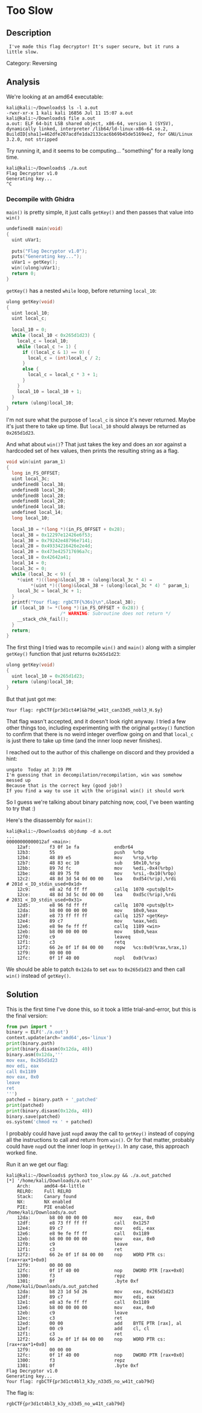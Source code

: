 
# Too Slow

## Description

```
 I've made this flag decryptor! It's super secure, but it runs a little slow.
```

Category: Reversing

## Analysis

We're looking at an amd64 executable:

```
kali@kali:~/Downloads$ ls -l a.out
-rwxr-xr-x 1 kali kali 16856 Jul 11 15:07 a.out
kali@kali:~/Downloads$ file a.out
a.out: ELF 64-bit LSB shared object, x86-64, version 1 (SYSV), dynamically linked, interpreter /lib64/ld-linux-x86-64.so.2, BuildID[sha1]=462dfe207acdfe1da2133cac6b69b45de5169ee2, for GNU/Linux 3.2.0, not stripped
```

Try running it, and it seems to be computing... "something" for a really long time.

```
kali@kali:~/Downloads$ ./a.out
Flag Decryptor v1.0
Generating key...
^C
```

### Decompile with Ghidra

`main()` is pretty simple, it just calls `getKey()` and then passes that value into `win()`

```c
undefined8 main(void)
{
  uint uVar1;
  
  puts("Flag Decryptor v1.0");
  puts("Generating key...");
  uVar1 = getKey();
  win((ulong)uVar1);
  return 0;
}
```

`getKey()` has a nested `while` loop, before returning `local_10`:

```c
ulong getKey(void)
{
  uint local_10;
  uint local_c;
  
  local_10 = 0;
  while (local_10 < 0x265d1d23) {
    local_c = local_10;
    while (local_c != 1) {
      if ((local_c & 1) == 0) {
        local_c = (int)local_c / 2;
      }
      else {
        local_c = local_c * 3 + 1;
      }
    }
    local_10 = local_10 + 1;
  }
  return (ulong)local_10;
}
```

I'm not sure what the purpose of `local_c` is since it's never returned. Maybe it's just there to take up time. But `local_10` should always be returned as `0x265d1d23`.

And what about `win()`? That just takes the key and does an xor against a hardcoded set of hex values, then prints the resulting string as a flag.

```c
void win(uint param_1)
{
  long in_FS_OFFSET;
  uint local_3c;
  undefined8 local_38;
  undefined8 local_30;
  undefined8 local_28;
  undefined8 local_20;
  undefined4 local_18;
  undefined local_14;
  long local_10;
  
  local_10 = *(long *)(in_FS_OFFSET + 0x28);
  local_38 = 0x12297e12426e6f53;
  local_30 = 0x79242e48796e7141;
  local_28 = 0x49334216426e2e4d;
  local_20 = 0x473e425717696a7c;
  local_18 = 0x42642a41;
  local_14 = 0;
  local_3c = 0;
  while (local_3c < 9) {
    *(uint *)((long)&local_38 + (ulong)local_3c * 4) =
         *(uint *)((long)&local_38 + (ulong)local_3c * 4) ^ param_1;
    local_3c = local_3c + 1;
  }
  printf("Your flag: rgbCTF{%36s}\n",&local_38);
  if (local_10 != *(long *)(in_FS_OFFSET + 0x28)) {
                    /* WARNING: Subroutine does not return */
    __stack_chk_fail();
  }
  return;
}
```

The first thing I tried was to recompile `win()` and `main()` along with a simpler `getKey()` function that just returns `0x265d1d23`:

```c
ulong getKey(void)
{
  uint local_10 = 0x265d1d23;
  return (ulong)local_10;
}
```

But that just got me:

```
Your flag: rgbCTF{pr3d1ct4#]&b79d_w41t_can33d5_nobl3_H.$y}
```

That flag wasn't accepted, and it doesn't look right anyway. I tried a few other things too, including experimenting with the original `getKey()` function to confirm that there is no weird integer overflow going on and that `local_c` is just there to take up time (and the inner loop never finishes).

I reached out to the author of this challenge on discord and they provided a hint:

```
ungato  Today at 3:19 PM
I'm guessing that in decompilation/recompilation, win was somehow messed up
Because that is the correct key (good job!)
If you find a way to use it with the original win() it should work
```

So I guess we're talking about binary patching now, cool, I've been wanting to try that :)

Here's the disassembly for `main()`:

```
kali@kali:~/Downloads$ objdump -d a.out
...
00000000000012af <main>:
    12af:       f3 0f 1e fa             endbr64 
    12b3:       55                      push   %rbp
    12b4:       48 89 e5                mov    %rsp,%rbp
    12b7:       48 83 ec 10             sub    $0x10,%rsp
    12bb:       89 7d fc                mov    %edi,-0x4(%rbp)
    12be:       48 89 75 f0             mov    %rsi,-0x10(%rbp)
    12c2:       48 8d 3d 54 0d 00 00    lea    0xd54(%rip),%rdi        # 201d <_IO_stdin_used+0x1d>
    12c9:       e8 a2 fd ff ff          callq  1070 <puts@plt>
    12ce:       48 8d 3d 5c 0d 00 00    lea    0xd5c(%rip),%rdi        # 2031 <_IO_stdin_used+0x31>
    12d5:       e8 96 fd ff ff          callq  1070 <puts@plt>
    12da:       b8 00 00 00 00          mov    $0x0,%eax
    12df:       e8 73 ff ff ff          callq  1257 <getKey>
    12e4:       89 c7                   mov    %eax,%edi
    12e6:       e8 9e fe ff ff          callq  1189 <win>
    12eb:       b8 00 00 00 00          mov    $0x0,%eax
    12f0:       c9                      leaveq 
    12f1:       c3                      retq   
    12f2:       66 2e 0f 1f 84 00 00    nopw   %cs:0x0(%rax,%rax,1)
    12f9:       00 00 00 
    12fc:       0f 1f 40 00             nopl   0x0(%rax)
```

We should be able to patch `0x12da` to set `eax` to `0x265d1d23` and then call `win()` instead of `getKey()`.

## Solution

This is the first time I've done this, so it took a little trial-and-error, but this is the final version:

```python
from pwn import *
binary = ELF('./a.out')
context.update(arch='amd64',os='linux')
print(binary.path)
print(binary.disasm(0x12da, 40))
binary.asm(0x12da,'''
mov eax, 0x265d1d23
mov edi, eax
call 0x1189
mov eax, 0x0
leave
ret
''')
patched = binary.path + '_patched'
print(patched)
print(binary.disasm(0x12da, 40))
binary.save(patched)
os.system('chmod +x ' + patched)
```

I probably could have just `nop`d away the call to `getKey()` instead of copying all the instructions to call and return from `win()`. Or for that matter, probably could have `nop`d out the inner loop in `getKey()`. In any case, this approach worked fine.

Run it an we get our flag:

```
kali@kali:~/Downloads$ python3 too_slow.py && ./a.out_patched 
[*] '/home/kali/Downloads/a.out'
    Arch:     amd64-64-little
    RELRO:    Full RELRO
    Stack:    Canary found
    NX:       NX enabled
    PIE:      PIE enabled
/home/kali/Downloads/a.out
    12da:       b8 00 00 00 00          mov    eax, 0x0
    12df:       e8 73 ff ff ff          call   0x1257
    12e4:       89 c7                   mov    edi, eax
    12e6:       e8 9e fe ff ff          call   0x1189
    12eb:       b8 00 00 00 00          mov    eax, 0x0
    12f0:       c9                      leave  
    12f1:       c3                      ret    
    12f2:       66 2e 0f 1f 84 00 00    nop    WORD PTR cs:[rax+rax*1+0x0]
    12f9:       00 00 00 
    12fc:       0f 1f 40 00             nop    DWORD PTR [rax+0x0]
    1300:       f3                      repz
    1301:       0f                      .byte 0xf
/home/kali/Downloads/a.out_patched
    12da:       b8 23 1d 5d 26          mov    eax, 0x265d1d23
    12df:       89 c7                   mov    edi, eax
    12e1:       e8 a3 fe ff ff          call   0x1189
    12e6:       b8 00 00 00 00          mov    eax, 0x0
    12eb:       c9                      leave  
    12ec:       c3                      ret    
    12ed:       00 00                   add    BYTE PTR [rax], al
    12ef:       00 c9                   add    cl, cl
    12f1:       c3                      ret    
    12f2:       66 2e 0f 1f 84 00 00    nop    WORD PTR cs:[rax+rax*1+0x0]
    12f9:       00 00 00 
    12fc:       0f 1f 40 00             nop    DWORD PTR [rax+0x0]
    1300:       f3                      repz
    1301:       0f                      .byte 0xf
Flag Decryptor v1.0
Generating key...
Your flag: rgbCTF{pr3d1ct4bl3_k3y_n33d5_no_w41t_cab79d}
```

The flag is:

```
rgbCTF{pr3d1ct4bl3_k3y_n33d5_no_w41t_cab79d}
```

